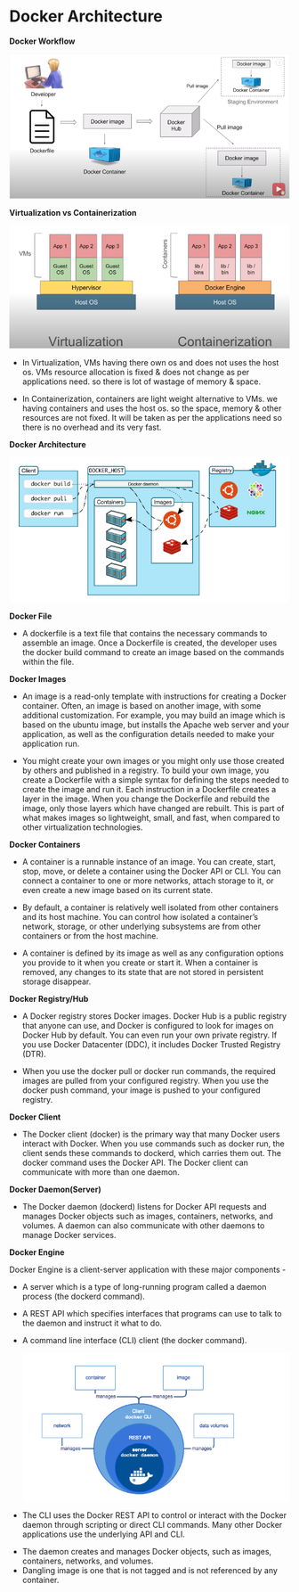 # Docker Architecture

**Docker Workflow**

![DockerWorkflow](assets/dockerWorkflow.PNG)

**Virtualization vs Containerization**

![VirtualizationVScontainerization](assets/virtualizationVScontainerization.PNG)

- In Virtualization, VMs having there own os and does not uses the host os.
  VMs resource allocation is fixed & does not change as per applications need. so there is lot of wastage of memory & space.

- In Containerization, containers are light weight alternative to VMs. we having containers and uses the host os. so the space, memory & other resources are not fixed. It will be taken as per the applications need so there is no overhead and its very fast.

**Docker Architecture**

![DockerArchitecture](assets/dockerArchitecture.PNG)

**Docker File**

- A dockerfile is a text file that contains the necessary commands to assemble an image. Once a Dockerfile is created, the developer uses the docker build command to create an image based on the commands within the file.

**Docker Images**

- An image is a read-only template with instructions for creating a Docker container. Often, an image is based on another image, with some additional customization. For example, you may build an image which is based on the ubuntu image, but installs the Apache web server and your application, as well as the configuration details needed to make your application run.

- You might create your own images or you might only use those created by others and published in a registry. To build your own image, you create a Dockerfile with a simple syntax for defining the steps needed to create the image and run it. Each instruction in a Dockerfile creates a layer in the image. When you change the Dockerfile and rebuild the image, only those layers which have changed are rebuilt. This is part of what makes images so lightweight, small, and fast, when compared to other virtualization technologies.

**Docker Containers**

- A container is a runnable instance of an image. You can create, start, stop, move, or delete a container using the Docker API or CLI. You can connect a container to one or more networks, attach storage to it, or even create a new image based on its current state.

- By default, a container is relatively well isolated from other containers and its host machine. You can control how isolated a container’s network, storage, or other underlying subsystems are from other containers or from the host machine.

- A container is defined by its image as well as any configuration options you provide to it when you create or start it. When a container is removed, any changes to its state that are not stored in persistent storage disappear.

**Docker Registry/Hub**

- A Docker registry stores Docker images. Docker Hub is a public registry that anyone can use, and Docker is configured to look for images on Docker Hub by default. You can even run your own private registry. If you use Docker Datacenter (DDC), it includes Docker Trusted Registry (DTR).

- When you use the docker pull or docker run commands, the required images are pulled from your configured registry. When you use the docker push command, your image is pushed to your configured registry.

**Docker Client**

- The Docker client (docker) is the primary way that many Docker users interact with Docker. When you use commands such as docker run, the client sends these commands to dockerd, which carries them out. The docker command uses the Docker API. The Docker client can communicate with more than one daemon.

**Docker Daemon(Server)**

- The Docker daemon (dockerd) listens for Docker API requests and manages Docker objects such as images, containers, networks, and volumes. A daemon can also communicate with other daemons to manage Docker services.

**Docker Engine**

Docker Engine is a client-server application with these major components -

- A server which is a type of long-running program called a daemon process (the dockerd command).

- A REST API which specifies interfaces that programs can use to talk to the daemon and instruct it what to do.

- A command line interface (CLI) client (the docker command).

  ![DockerEngine](assets/dockerEngine.PNG)

- The CLI uses the Docker REST API to control or interact with the Docker daemon through scripting or direct CLI commands. Many other Docker applications use the underlying API and CLI.

* The daemon creates and manages Docker objects, such as images, containers, networks, and volumes.
* Dangling image is one that is not tagged and is not referenced by any container.
